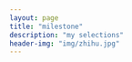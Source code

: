 ```yaml
---
layout: page
title: "milestone"
description: "my selections"
header-img: "img/zhihu.jpg"
---
```



<center>
    <p><img src="" align="center"></p>
</center>








